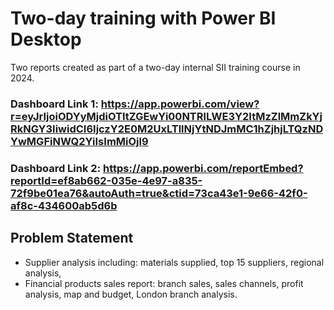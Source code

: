 # Two-day training with Power BI Desktop

Two reports created as part of a two-day internal SII training course in 2024.


### Dashboard Link 1: https://app.powerbi.com/view?r=eyJrIjoiODYyMjdiOTItZGEwYi00NTRlLWE3Y2ItMzZlMmZkYjRkNGY3IiwidCI6IjczY2E0M2UxLTllNjYtNDJmMC1hZjhjLTQzNDYwMGFiNWQ2YiIsImMiOjl9
### Dashboard Link 2: https://app.powerbi.com/reportEmbed?reportId=ef8ab662-035e-4e97-a835-72f9be01ea76&autoAuth=true&ctid=73ca43e1-9e66-42f0-af8c-434600ab5d6b

## Problem Statement
- Supplier analysis including: materials supplied, top 15 suppliers, regional analysis,
- Financial products sales report: branch sales, sales channels, profit analysis, map and budget, London branch analysis.
